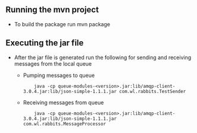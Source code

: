 Running the mvn project
------------------------------------------
- To build the package run
      mvn package

Executing the jar file
------------------------------------------
- After the jar file is generated run the following for sending and receiving
  messages from the local queue
    - Pumping messages to queue

              java -cp queue-modules-<version>.jar:lib/amqp-client-3.0.4.jar:lib/json-simple-1.1.1.jar com.wl.rabbits.TestSender

    - Receiving messages from queue

              java -cp queue-modules-<version>.jar:lib/amqp-client-3.0.4.jar:lib/json-simple-1.1.1.jar com.wl.rabbits.MessageProcessor
